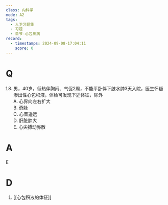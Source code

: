 ```yaml
---
class: 内科学
mode: A2
tags:
  - 人卫习题集
  - 习题
  - 章节-心包疾病
record:
  - timestamps: 2024-09-08-17:04:11
    score: 0
---
```


# Q
18. 男，40岁，低热伴胸闷、气促2周，不能平卧伴下肢水肿3天入院，医生怀疑渗出性心包积液，体检可发现下述体征，除外  
A. 心界向左右扩大  
B. 奇脉  
C. 心音遥远  
D. 肝脏肿大  
E. 心尖搏动弥散  
# A
E
# D
1. [[心包积液的体征]]